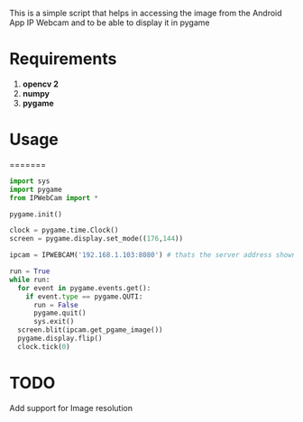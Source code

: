 This is a simple script that helps in accessing the image from the Android App
IP Webcam and to be able to display it in
pygame


# Requirements
1. **opencv 2**
2. **numpy**
3. **pygame**

# Usage
=======
```python
import sys
import pygame
from IPWebCam import *

pygame.init()

clock = pygame.time.Clock()
screen = pygame.display.set_mode((176,144))

ipcam = IPWEBCAM('192.168.1.103:8080') # thats the server address shown on the IP webcam, don't add 'http://' the class adds it

run = True
while run:
  for event in pygame.events.get():
    if event.type == pygame.QUTI:
      run = False
      pygame.quit()
      sys.exit()
  screen.blit(ipcam.get_pgame_image())
  pygame.display.flip()
  clock.tick(0)
```

# TODO
Add support for Image resolution
